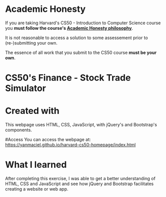 # Academic Honesty
If you are taking Harvard's CS50 - Introduction to Computer Science course you **must follow the course's [Academic Honesty philosophy](https://cs50.harvard.edu/x/2021/honesty/)**.

It is not reasonable to access a solution to some assessement prior to (re-)submitting your own.

The essence of all work that you submit to the CS50 course **must be your own**. 

# CS50's Finance - Stock Trade Simulator


# Created with 
This webpage uses HTML, CSS, JavaScript, with jQuery's and Bootstrap's components.

#Access
You can access the webpage at: https://yanmaciel.github.io/harvard-cs50-homepage/index.html
  
# What I learned
After completing this exercise, I was able to get a better understanding of HTML, CSS and JavaScript and see how jQuery and Bootstrap facilitates creating a website or web app.



